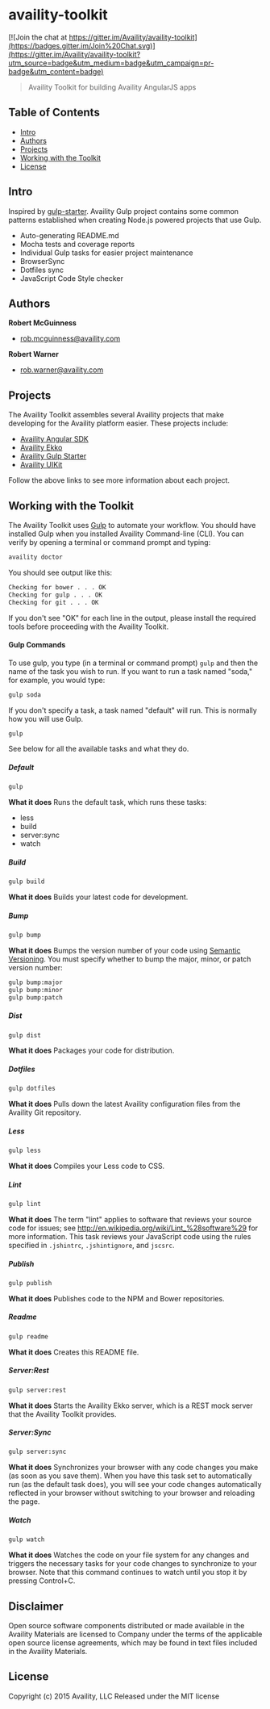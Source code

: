 # availity-toolkit

[![Join the chat at https://gitter.im/Availity/availity-toolkit](https://badges.gitter.im/Join%20Chat.svg)](https://gitter.im/Availity/availity-toolkit?utm_source=badge&utm_medium=badge&utm_campaign=pr-badge&utm_content=badge)

> Availity Toolkit for building Availity AngularJS apps

## Table of Contents
* [Intro](#intro)
* [Authors](#authors)
* [Projects](#projects)
* [Working with the Toolkit](#working-with-the-toolkit)
* [License](#license)


## Intro
Inspired by [gulp-starter](https://github.com/greypants/gulp-starter). Availity Gulp project contains some common patterns established when creating Node.js powered projects that use Gulp.

* Auto-generating README.md
* Mocha tests and coverage reports
* Individual Gulp tasks for easier project maintenance
* BrowserSync
* Dotfiles sync
* JavaScript Code Style checker

## Authors

**Robert McGuinness**
+ [rob.mcguinness@availity.com](rob.mcguinness@availity.com)

**Robert Warner**
+ [rob.warner@availity.com](rob.warner@availity.com)



## Projects
The Availity Toolkit assembles several Availity projects that make developing for the Availity platform easier. These projects include:

* [Availity Angular SDK](https://git.availity.com/projects/API/repos/availity-angular-sdk/browse)
* [Availity Ekko](https://git.availity.com/projects/API/repos/availity-ekko/browse)
* [Availity Gulp Starter](https://github.com/Availity/availity-gulp-starter)
* [Availity UIKit](https://git.availity.com/projects/API/repos/availity-uikit/browse)

Follow the above links to see more information about each project.


## Working with the Toolkit
The Availity Toolkit uses [Gulp](http://gulpjs.com) to automate your workflow. You should have installed Gulp when you installed Availity Command-line (CLI). You can verify by opening a terminal or command prompt and typing:

```sh
availity doctor
```

You should see output like this:

```sh
Checking for bower . . . OK
Checking for gulp . . . OK
Checking for git . . . OK
```

If you don't see "OK" for each line in the output, please install the required tools before proceeding with the Availity Toolkit.

#### Gulp Commands

To use gulp, you type (in a terminal or command prompt) `gulp` and then the name of the task you wish to run. If you want to run a task named "soda," for example, you would type:

```sh
gulp soda
```

If you don't specify a task, a task named "default" will run. This is normally how you will use Gulp.

```sh
gulp
```

See below for all the available tasks and what they do.

##### Default

```sh
gulp
```

**What it does**
Runs the default task, which runs these tasks:
* less
* build
* server:sync
* watch

##### Build

```sh
gulp build
```

**What it does**
Builds your latest code for development.

##### Bump

```sh
gulp bump
```

**What it does**
Bumps the version number of your code using [Semantic Versioning](http://semver.org/). You must specify whether to bump the major, minor, or patch version number:

```sh
gulp bump:major
gulp bump:minor
gulp bump:patch
```

##### Dist

```sh
gulp dist
```

**What it does**
Packages your code for distribution.

##### Dotfiles

```sh
gulp dotfiles
```

**What it does**
Pulls down the latest Availity configuration files from the Availity Git repository.

##### Less

```sh
gulp less
```

**What it does**
Compiles your Less code to CSS.

##### Lint

```sh
gulp lint
```

**What it does**
The term "lint" applies to software that reviews your source code for issues; see http://en.wikipedia.org/wiki/Lint_%28software%29 for more information. This task reviews your JavaScript code using the rules specified in `.jshintrc`, `.jshintignore`, and `jscsrc`. 


##### Publish

```sh
gulp publish
```

**What it does**
Publishes code to the NPM and Bower repositories. 

##### Readme

```sh
gulp readme
```

**What it does**
Creates this README file.

##### Server:Rest

```sh
gulp server:rest
```

**What it does**
Starts the Availity Ekko server, which is a REST mock server that the Availity Toolkit provides.

##### Server:Sync

```sh
gulp server:sync
```

**What it does**
Synchronizes your browser with any code changes you make (as soon as you save them). When you have this task set to automatically run (as the default task does), you will see your code changes automatically reflected in your browser without switching to your browser and reloading the page.

##### Watch

```sh
gulp watch
```

**What it does**
Watches the code on your file system for any changes and triggers the necessary tasks for your code changes to synchronize to your browser. Note that this command continues to watch until you stop it by pressing Control+C.

## Disclaimer

Open source software components distributed or made available in the Availity Materials are licensed to Company under the terms of the applicable open source license agreements, which may be found in text files included in the Availity Materials.

## License
Copyright (c) 2015 Availity, LLC
Released under the MIT license
